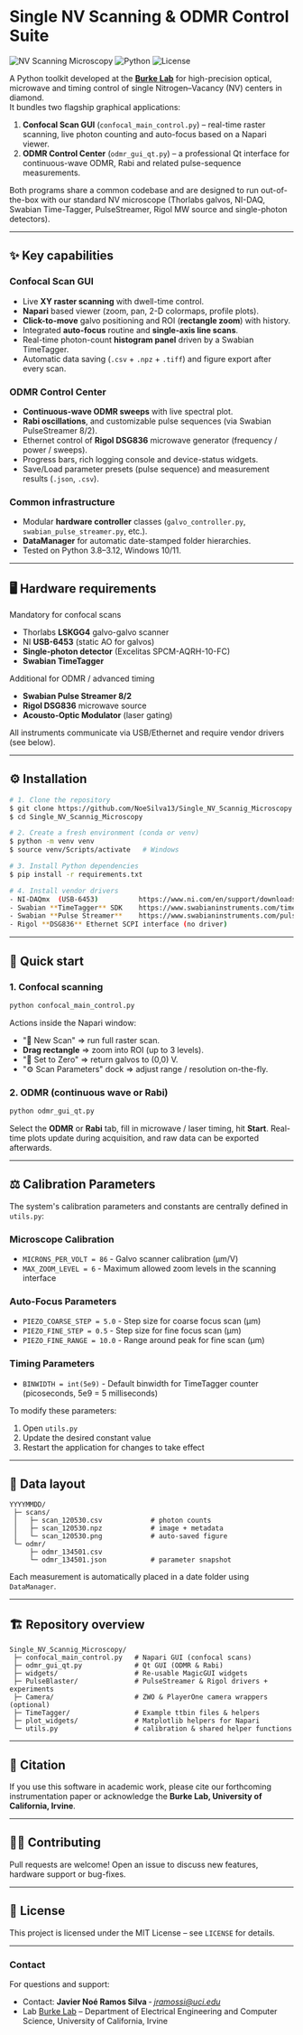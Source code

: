 # Single NV Scanning & ODMR Control Suite

![NV Scanning Microscopy](https://img.shields.io/badge/Microscopy-NV%20Centers-brightgreen)
![Python](https://img.shields.io/badge/python-3.8%2B-blue.svg)
![License](https://img.shields.io/badge/license-MIT-blue.svg)

A Python toolkit developed at the **[Burke Lab](https://www.burkelab.com/)** for high-precision optical, microwave and timing control of single Nitrogen–Vacancy (NV) centers in diamond.  
It bundles two flagship graphical applications:

1. **Confocal Scan GUI** (`confocal_main_control.py`) – real-time raster scanning, live photon counting and auto-focus based on a Napari viewer.
2. **ODMR Control Center** (`odmr_gui_qt.py`) – a professional Qt interface for continuous-wave ODMR, Rabi and related pulse-sequence measurements.

Both programs share a common codebase and are designed to run out-of-the-box with our standard NV microscope (Thorlabs galvos, NI-DAQ, Swabian Time-Tagger, PulseStreamer, Rigol MW source and single-photon detectors).

---
## ✨ Key capabilities

### Confocal Scan GUI
- Live **XY raster scanning** with dwell-time control.
- **Napari** based viewer (zoom, pan, 2-D colormaps, profile plots).
- **Click-to-move** galvo positioning and ROI (**rectangle zoom**) with history.
- Integrated **auto-focus** routine and **single-axis line scans**.
- Real-time photon-count **histogram panel** driven by a Swabian TimeTagger.
- Automatic data saving (`.csv` + `.npz` + `.tiff`) and figure export after every scan.

### ODMR Control Center
- **Continuous-wave ODMR sweeps** with live spectral plot.
- **Rabi oscillations**, and customizable pulse sequences (via Swabian PulseStreamer 8/2).
- Ethernet control of **Rigol DSG836** microwave generator (frequency / power / sweeps).
- Progress bars, rich logging console and device-status widgets.
- Save/Load parameter presets (pulse sequence) and measurement results (`.json`, `.csv`).

### Common infrastructure
- Modular **hardware controller** classes (`galvo_controller.py`, `swabian_pulse_streamer.py`, etc.).
- **DataManager** for automatic date-stamped folder hierarchies.
- Tested on Python 3.8–3.12, Windows 10/11.

---
## 🖥️ Hardware requirements

Mandatory for confocal scans
- Thorlabs **LSKGG4** galvo-galvo scanner
- NI **USB-6453** (static AO for galvos)
- **Single-photon detector** (Excelitas SPCM-AQRH-10-FC)
- **Swabian TimeTagger** 

Additional for ODMR / advanced timing
- **Swabian Pulse Streamer 8/2**
- **Rigol DSG836** microwave source
- **Acousto-Optic Modulator** (laser gating)

All instruments communicate via USB/Ethernet and require vendor drivers (see below).

---
## ⚙️ Installation
```bash
# 1. Clone the repository
$ git clone https://github.com/NoeSilva13/Single_NV_Scannig_Microscopy.git
$ cd Single_NV_Scannig_Microscopy

# 2. Create a fresh environment (conda or venv)
$ python -m venv venv
$ source venv/Scripts/activate   # Windows

# 3. Install Python dependencies
$ pip install -r requirements.txt

# 4. Install vendor drivers
- NI-DAQmx  (USB-6453)          https://www.ni.com/en/support/downloads/drivers/download.ni-daqmx.html
- Swabian **TimeTagger** SDK    https://www.swabianinstruments.com/time-tagger/downloads/
- Swabian **Pulse Streamer**    https://www.swabianinstruments.com/pulse-streamer/downloads/
- Rigol **DSG836** Ethernet SCPI interface (no driver)  
```

---
## 🚀 Quick start

### 1. Confocal scanning
```bash
python confocal_main_control.py
```
Actions inside the Napari window:
- "🔄 New Scan" ⇒ run full raster scan.
- **Drag rectangle** ⇒ zoom into ROI (up to 3 levels).
- "🎯 Set to Zero" ⇒ return galvos to (0,0) V.
- "⚙️ Scan Parameters" dock ⇒ adjust range / resolution on-the-fly.

### 2. ODMR (continuous wave or Rabi)
```bash
python odmr_gui_qt.py
```
Select the **ODMR** or **Rabi** tab, fill in microwave / laser timing, hit **Start**.  Real-time plots update during acquisition, and raw data can be exported afterwards.

---
## ⚖️ Calibration Parameters

The system's calibration parameters and constants are centrally defined in `utils.py`:

### Microscope Calibration
- `MICRONS_PER_VOLT = 86` - Galvo scanner calibration (µm/V)
- `MAX_ZOOM_LEVEL = 6` - Maximum allowed zoom levels in the scanning interface

### Auto-Focus Parameters
- `PIEZO_COARSE_STEP = 5.0` - Step size for coarse focus scan (µm)
- `PIEZO_FINE_STEP = 0.5` - Step size for fine focus scan (µm)
- `PIEZO_FINE_RANGE = 10.0` - Range around peak for fine scan (µm)

### Timing Parameters
- `BINWIDTH = int(5e9)` - Default binwidth for TimeTagger counter (picoseconds, 5e9 = 5 milliseconds)

To modify these parameters:
1. Open `utils.py`
2. Update the desired constant value
3. Restart the application for changes to take effect

---
## 📂 Data layout
```
YYYYMMDD/
 ├─ scans/
 │   ├─ scan_120530.csv            # photon counts
 │   ├─ scan_120530.npz            # image + metadata
 │   └─ scan_120530.png            # auto-saved figure
 └─ odmr/
     ├─ odmr_134501.csv
     └─ odmr_134501.json           # parameter snapshot
```
Each measurement is automatically placed in a date folder using `DataManager`.

---
## 🏗️ Repository overview
```
Single_NV_Scannig_Microscopy/
 ├─ confocal_main_control.py   # Napari GUI (confocal scans)
 ├─ odmr_gui_qt.py             # Qt GUI (ODMR & Rabi)
 ├─ widgets/                   # Re-usable MagicGUI widgets
 ├─ PulseBlaster/              # PulseStreamer & Rigol drivers + experiments
 ├─ Camera/                    # ZWO & PlayerOne camera wrappers (optional)
 ├─ TimeTagger/                # Example ttbin files & helpers
 ├─ plot_widgets/              # Matplotlib helpers for Napari
 └─ utils.py                   # calibration & shared helper functions
```

---
## 📑 Citation
If you use this software in academic work, please cite our forthcoming instrumentation paper or acknowledge the **Burke Lab, University of California, Irvine**.

---
## 🧑‍💻 Contributing
Pull requests are welcome!  Open an issue to discuss new features, hardware support or bug-fixes.

---
## 📄 License
This project is licensed under the MIT License – see `LICENSE` for details.

---
### Contact
For questions and support:
- Contact: **Javier Noé Ramos Silva** ‑ *jramossi@uci.edu*  
- Lab [Burke Lab](https://www.burkelab.com/) – Department of Electrical Engineering and Computer Science, University of California, Irvine
